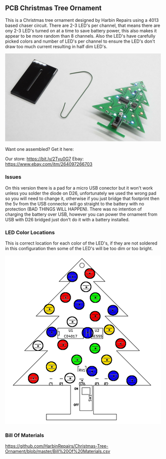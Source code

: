 ## PCB Christmas Tree Ornament
This is a Christmas tree ornament designed by Harbin Repairs using a 4013 based chaser circuit. There are 2-3 LED's per channel, that means there are ony 2-3 LED's turned on at a time to save battery power, this also makes it appear to be more random than 8 channels. Also the LED's have carefully picked colors and number of LED's per channel to ensure the LED's don't draw too much current resulting in half dim LED's. 

![ornament-kit](images/ornament-kit.jpg)

Want one assembled? Get it here:

Our store: https://bit.ly/2Tyu0G7
Ebay: https://www.ebay.com/itm/264097266703

### Issues
On this version there is a pad for a micro USB conector but it won't work unless you solder the diode on D26, unfortunately we used the wrong pad so you will need to change it, otherwise if you just bridge that footprint then the 5v from the USB connector will go straight to the battery with no protection (BAD THINGS WILL HAPPEN). There was no intention of charging the battery over USB, however you can power the ornament from USB with D26 bridged just don't do it with a battery installed.

### LED Color Locations
This is correct location for each color of the LED's, if they are not soldered in this configuration then some of the LED's will be too dim or too bright.

![LED Locations](images/tree-ornament-color-code.png)

### Bill Of Materials

https://github.com/HarbinRepairs/Christmas-Tree-Ornament/blob/master/Bill%20Of%20Materials.csv
